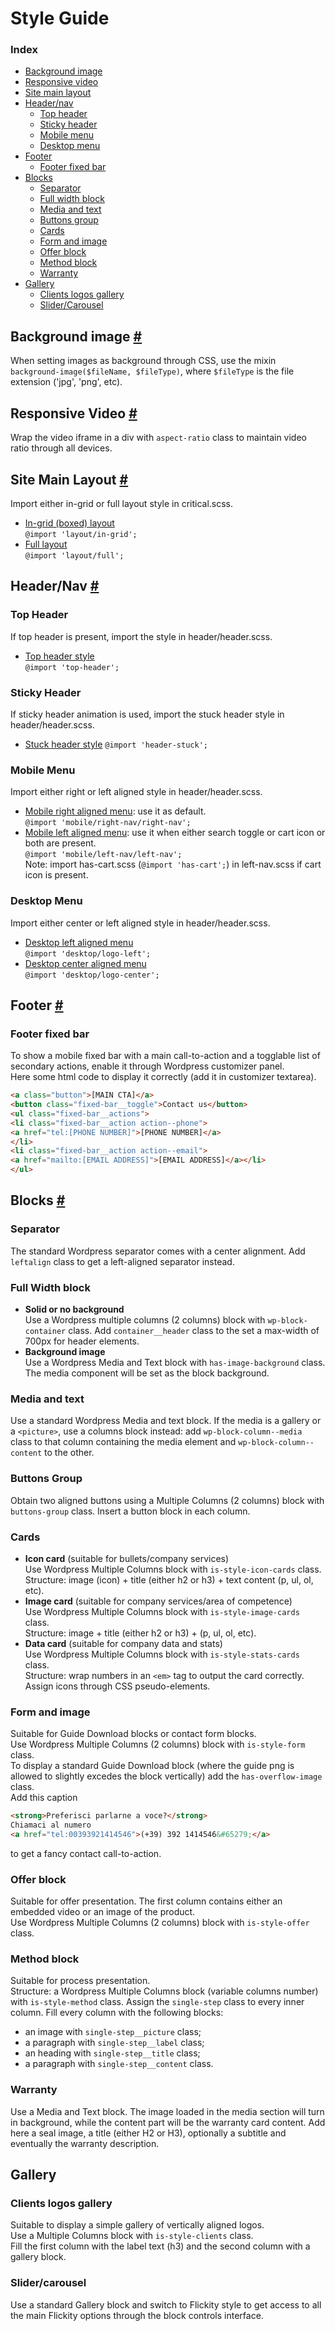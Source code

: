 # Style Guide

### <a name="index">Index</a>
* [Background image](#background-image)
* [Responsive video](#responsive-video)
* [Site main layout](#site-main-layout)
* [Header/nav](#header-nav)
    * [Top header](#top-header)
    * [Sticky header](#sticky-header)
    * [Mobile menu](#mobile-menu)
    * [Desktop menu](#desktop-menu)
* [Footer](#footer)
    * [Footer fixed bar](#footer-fixed-bar)
* [Blocks](#blocks)
    * [Separator](#separator)
    * [Full width block](#full-width-block)
    * [Media and text](#media-and-text)
    * [Buttons group](#buttons-group)
    * [Cards](#cards)
    * [Form and image](#form-and-image)
    * [Offer block](#offer-block)
    * [Method block](#method-block)
    * [Warranty](#warranty)
* [Gallery](#gallery)
    * [Clients logos gallery](#clients-logos-gallery)
    * [Slider/Carousel](#carousel)

## <a name="background-image">Background image</a> [#](#index)
When setting images as background through CSS, use the mixin 
`background-image($fileName, $fileType)`,
where `$fileType` is the file extension ('jpg', 'png', etc).

## <a name="responsive-video">Responsive Video</a> [#](#index)
Wrap the video iframe in a div with `aspect-ratio` class to maintain video ratio 
through all devices.

## <a name="site-main-layout">Site Main Layout</a> [#](#index)
Import either in-grid or full layout style in critical.scss.
* [In-grid (boxed) layout](layout/_in-grid.scss)\
    `@import 'layout/in-grid';`
* [Full layout](layout/_full.scss)\
    `@import 'layout/full';`

## <a name="header-nav">Header/Nav</a> [#](#index)
### <a name="top-header">Top Header</a>
If top header is present, import the style in header/header.scss.
* [Top header style](header/_top-header.scss)\
    `@import 'top-header';`

### <a name="sticky-header">Sticky Header</a>
If sticky header animation is used, import the stuck header style in 
header/header.scss.
* [Stuck header style](header/_header-stuck.scss)
    `@import 'header-stuck';`

### <a name="mobile-menu">Mobile Menu</a>
Import either right or left aligned style in header/header.scss.
* [Mobile right aligned menu](header/_right-mobile-nav.scss): 
    use it as default.\
    `@import 'mobile/right-nav/right-nav';`
* [Mobile left aligned menu](header/_left-mobile-nav.scss):
    use it when either search toggle or cart icon or both are present.\
    `@import 'mobile/left-nav/left-nav';`\
    Note: import has-cart.scss (`@import 'has-cart';`) in left-nav.scss if cart 
    icon is present.

### <a name="desktop-menu">Desktop Menu</a>
Import either center or left aligned style in header/header.scss.
* [Desktop left aligned menu](header/_left-aligned.scss)\
    `@import 'desktop/logo-left';`
* [Desktop center aligned menu](header/_center-aligned.scss)\
    `@import 'desktop/logo-center';`

## <a name="footer">Footer</a> [#](#index)

### <a name="footer-fixed-bar">Footer fixed bar</a>
To show a mobile fixed bar with a main call-to-action and a togglable list
of secondary actions, enable it through Wordpress customizer panel.\
Here some html code to display it correctly (add it in customizer textarea).

```html
<a class="button">[MAIN CTA]</a>
<button class="fixed-bar__toggle">Contact us</button>
<ul class="fixed-bar__actions">
<li class="fixed-bar__action action--phone">
<a href="tel:[PHONE NUMBER]">[PHONE NUMBER]</a>
</li>
<li class="fixed-bar__action action--email">
<a href="mailto:[EMAIL ADDRESS]">[EMAIL ADDRESS]</a></li>
</ul>
```

## <a name="blocks">Blocks</a> [#](#index)

### <a name="separator">Separator</a>
The standard Wordpress separator comes with a center alignment.
Add `leftalign` class to get a left-aligned separator instead.

### <a name="full-width-block">Full Width block</a>
* **Solid or no background**\
    Use a Wordpress multiple columns (2 columns) block with 
    `wp-block-container` class.
    Add `container__header` class to the set a max-width of 700px for header elements.
* **Background image**\
    Use a Wordpress Media and Text block with `has-image-background` class. 
    The media component will be set as the block background.

### <a name="media-and-text">Media and text</a>
Use a standard Wordpress Media and text block.
If the media is a gallery or a `<picture>`, use a columns block instead: add
`wp-block-column--media` class to that column containing the media element and 
`wp-block-column--content` to the other.

### <a name="buttons-group">Buttons Group</a>
Obtain two aligned buttons using a Multiple Columns (2 columns) block with
`buttons-group` class. Insert a button block in each column.

### <a name="cards">Cards</a>
* **Icon card** (suitable for bullets/company services)\
    Use Wordpress Multiple Columns block with `is-style-icon-cards` class.\
    Structure: image (icon) + title (either h2 or h3) + text content (p, ul, ol, etc).
* **Image card** (suitable for company services/area of competence)\
    Use Wordpress Multiple Columns block with `is-style-image-cards` class.\
    Structure: image + title (either h2 or h3) + (p, ul, ol, etc).
* **Data card** (suitable for company data and stats)\
    Use Wordpress Multiple Columns block with `is-style-stats-cards` class.\
    Structure: wrap numbers in an `<em>` tag to output the card correctly. 
    Assign icons through CSS pseudo-elements.

### <a name="form-and-image">Form and image</a>
Suitable for Guide Download blocks or contact form blocks.\
Use Wordpress Multiple Columns (2 columns) block with `is-style-form` class.\
To display a standard Guide Download block (where the guide png is allowed to 
slightly excedes the block vertically) add the `has-overflow-image` class.\
Add this caption
```html
<strong>Preferisci parlarne a voce?</strong>
Chiamaci al numero
<a href="tel:00393921414546">(+39) 392 1414546&#65279;</a>
```
to get a fancy contact call-to-action.
### <a name="offer-block">Offer block</a>
Suitable for offer presentation. The first column contains either an embedded
video or an image of the product. \
Use Wordpress Multiple Columns (2 columns) block with `is-style-offer` class.

### <a name="method-block">Method block</a>
Suitable for process presentation.\
Structure: a Wordpress Multiple Columns block (variable columns number) with 
`is-style-method` class. Assign the `single-step` class to every inner column.
Fill every column with the following blocks:
* an image with `single-step__picture` class;
* a paragraph with `single-step__label` class;
* an heading with `single-step__title` class;
* a paragraph with `single-step__content` class.

### <a name="warranty">Warranty</a>
Use a Media and Text block. The image loaded in the media section will turn in
background, while the content part will be the warranty card content. Add here a
seal image, a title (either H2 or H3), optionally a subtitle and eventually the
warranty description.

## Gallery

### <a name="clients-logos-gallery">Clients logos gallery</a>
Suitable to display a simple gallery of vertically aligned logos.\
Use a Multiple Columns block with `is-style-clients` class.\
Fill the first column with the label text (h3) and the second column with 
a gallery block.

### <a name="carousel">Slider/carousel</a>
Use a standard Gallery block and switch to Flickity style to get access to all
the main Flickity options through the block controls interface.